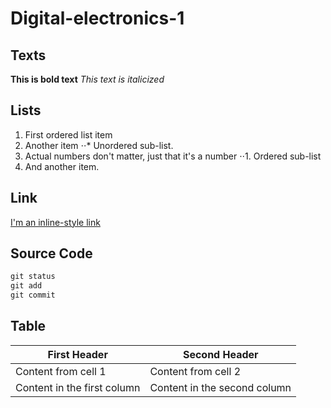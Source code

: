 # Digital-electronics-1

## Texts

**This is bold text**
*This text is italicized*

## Lists
1. First ordered list item
2. Another item
⋅⋅* Unordered sub-list. 
1. Actual numbers don't matter, just that it's a number
⋅⋅1. Ordered sub-list
4. And another item.

## Link
[I'm an inline-style link](https://www.google.com)

## Source Code

``` vhdl
git status
git add
git commit
```

## Table
First Header | Second Header
------------ | -------------
Content from cell 1 | Content from cell 2
Content in the first column | Content in the second column
